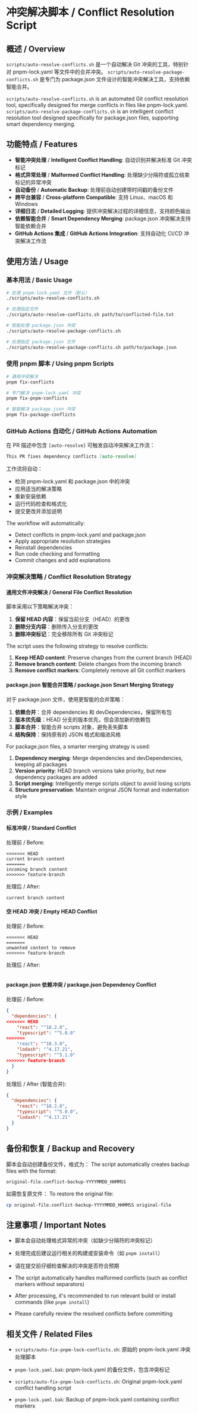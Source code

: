 # 冲突解决脚本 / Conflict Resolution Script

## 概述 / Overview

`scripts/auto-resolve-conflicts.sh` 是一个自动解决 Git 冲突的工具，特别针对 pnpm-lock.yaml 等文件中的合并冲突。
`scripts/auto-resolve-package-conflicts.sh` 是专门为 package.json 文件设计的智能冲突解决工具，支持依赖智能合并。

`scripts/auto-resolve-conflicts.sh` is an automated Git conflict resolution tool, specifically designed for merge conflicts in files like pnpm-lock.yaml.
`scripts/auto-resolve-package-conflicts.sh` is an intelligent conflict resolution tool designed specifically for package.json files, supporting smart dependency merging.

## 功能特点 / Features

- **智能冲突处理** / **Intelligent Conflict Handling**: 自动识别并解决标准 Git 冲突标记
- **格式异常处理** / **Malformed Conflict Handling**: 处理缺少分隔符或孤立结束标记的异常冲突
- **自动备份** / **Automatic Backup**: 处理前自动创建带时间戳的备份文件
- **跨平台兼容** / **Cross-platform Compatible**: 支持 Linux、macOS 和 Windows
- **详细日志** / **Detailed Logging**: 提供冲突解决过程的详细信息，支持颜色输出
- **依赖智能合并** / **Smart Dependency Merging**: package.json 冲突解决支持智能依赖合并
- **GitHub Actions 集成** / **GitHub Actions Integration**: 支持自动化 CI/CD 冲突解决工作流

## 使用方法 / Usage

### 基本用法 / Basic Usage

```bash
# 处理 pnpm-lock.yaml 文件（默认）
./scripts/auto-resolve-conflicts.sh

# 处理指定文件
./scripts/auto-resolve-conflicts.sh path/to/conflicted-file.txt

# 智能处理 package.json 冲突
./scripts/auto-resolve-package-conflicts.sh

# 处理指定 package.json 文件
./scripts/auto-resolve-package-conflicts.sh path/to/package.json
```

### 使用 pnpm 脚本 / Using pnpm Scripts

```bash
# 通用冲突解决
pnpm fix-conflicts

# 专门解决 pnpm-lock.yaml 冲突
pnpm fix-pnpm-conflicts

# 智能解决 package.json 冲突
pnpm fix-package-conflicts
```

### GitHub Actions 自动化 / GitHub Actions Automation

在 PR 描述中包含 `[auto-resolve]` 可触发自动冲突解决工作流：

```markdown
This PR fixes dependency conflicts [auto-resolve]
```

工作流将自动：

- 检测 pnpm-lock.yaml 和 package.json 中的冲突
- 应用适当的解决策略
- 重新安装依赖
- 运行代码检查和格式化
- 提交更改并添加说明

The workflow will automatically:

- Detect conflicts in pnpm-lock.yaml and package.json
- Apply appropriate resolution strategies
- Reinstall dependencies
- Run code checking and formatting
- Commit changes and add explanations

### 冲突解决策略 / Conflict Resolution Strategy

#### 通用文件冲突解决 / General File Conflict Resolution

脚本采用以下策略解决冲突：

1. **保留 HEAD 内容**：保留当前分支（HEAD）的更改
2. **删除分支内容**：删除传入分支的更改
3. **删除冲突标记**：完全移除所有 Git 冲突标记

The script uses the following strategy to resolve conflicts:

1. **Keep HEAD content**: Preserve changes from the current branch (HEAD)
2. **Remove branch content**: Delete changes from the incoming branch
3. **Remove conflict markers**: Completely remove all Git conflict markers

#### package.json 智能合并策略 / package.json Smart Merging Strategy

对于 package.json 文件，使用更智能的合并策略：

1. **依赖合并**：合并 dependencies 和 devDependencies，保留所有包
2. **版本优先级**：HEAD 分支的版本优先，但会添加新的依赖包
3. **脚本合并**：智能合并 scripts 对象，避免丢失脚本
4. **结构保持**：保持原有的 JSON 格式和缩进风格

For package.json files, a smarter merging strategy is used:

1. **Dependency merging**: Merge dependencies and devDependencies, keeping all packages
2. **Version priority**: HEAD branch versions take priority, but new dependency packages are added
3. **Script merging**: Intelligently merge scripts object to avoid losing scripts
4. **Structure preservation**: Maintain original JSON format and indentation style

### 示例 / Examples

#### 标准冲突 / Standard Conflict

处理前 / Before:

```
<<<<<<< HEAD
current branch content
=======
incoming branch content
>>>>>>> feature-branch
```

处理后 / After:

```
current branch content
```

#### 空 HEAD 冲突 / Empty HEAD Conflict

处理前 / Before:

```
<<<<<<< HEAD
=======
unwanted content to remove
>>>>>>> feature-branch
```

处理后 / After:

```

```

#### package.json 依赖冲突 / package.json Dependency Conflict

处理前 / Before:

```json
{
  "dependencies": {
<<<<<<< HEAD
    "react": "^18.2.0",
    "typescript": "^5.0.0"
=======
    "react": "^18.3.0",
    "lodash": "^4.17.21",
    "typescript": "^5.1.0"
>>>>>>> feature-branch
  }
}
```

处理后 / After (智能合并):

```json
{
  "dependencies": {
    "react": "^18.2.0",
    "typescript": "^5.0.0",
    "lodash": "^4.17.21"
  }
}
```

## 备份和恢复 / Backup and Recovery

脚本会自动创建备份文件，格式为：
The script automatically creates backup files with the format:

```
original-file.conflict-backup-YYYYMMDD_HHMMSS
```

如需恢复原文件：
To restore the original file:

```bash
cp original-file.conflict-backup-YYYYMMDD_HHMMSS original-file
```

## 注意事项 / Important Notes

- 脚本会自动处理格式异常的冲突（如缺少分隔符的冲突标记）
- 处理完成后建议运行相关的构建或安装命令（如 `pnpm install`）
- 请在提交前仔细检查解决的冲突是否符合预期

- The script automatically handles malformed conflicts (such as conflict markers without separators)
- After processing, it's recommended to run relevant build or install commands (like `pnpm install`)
- Please carefully review the resolved conflicts before committing

## 相关文件 / Related Files

- `scripts/auto-fix-pnpm-lock-conflicts.sh`: 原始的 pnpm-lock.yaml 冲突处理脚本
- `pnpm-lock.yaml.bak`: pnpm-lock.yaml 的备份文件，包含冲突标记

- `scripts/auto-fix-pnpm-lock-conflicts.sh`: Original pnpm-lock.yaml conflict handling script
- `pnpm-lock.yaml.bak`: Backup of pnpm-lock.yaml containing conflict markers
